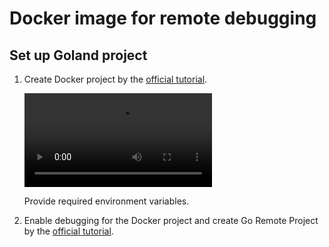 # Docker image for remote debugging

## Set up Goland project

1. Create Docker project by the [official tutorial](https://blog.jetbrains.com/go/2020/05/04/go-development-with-docker-containers/).

   <video controls src="https://resources.jetbrains.com/storage/products/blog/wp-content/uploads/GoLand/tutorials/docker-dev-series/go-dev-with-docker-containers/create-run-config.mp4"></video>

   Provide required environment variables.

2. Enable debugging for the Docker project and create Go Remote Project by the [official tutorial](https://blog.jetbrains.com/go/2020/05/06/debugging-a-go-application-inside-a-docker-container/).